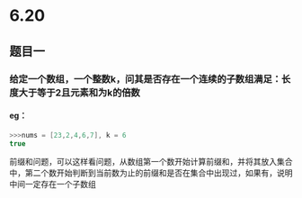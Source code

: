 # 6.20
## 题目一
### 给定一个数组，一个整数k，问其是否存在一个连续的子数组满足：长度大于等于2且元素和为k的倍数
#### eg：
```c++
>>>nums = [23,2,4,6,7], k = 6
true
```
前缀和问题，可以这样看问题，从数组第一个数开始计算前缀和，并将其放入集合中，第二个数开始判断到当前数为止的前缀和是否在集合中出现过，如果有，说明中间一定存在一个子数组
<!--stackedit_data:
eyJoaXN0b3J5IjpbMTE4NzgwMzY0NSwtMTg3NzAyNjg5OF19
-->